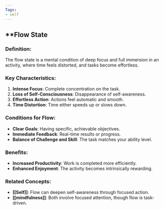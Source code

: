 ```yaml
---
Tags:
- self
---
```


## **Flow State

### **Definition**:

The flow state is a mental condition of deep focus and full immersion in an activity, where time feels distorted, and tasks become effortless.

### **Key Characteristics**:

1. **Intense Focus**: Complete concentration on the task.
2. **Loss of Self-Consciousness**: Disappearance of self-awareness.
3. **Effortless Action**: Actions feel automatic and smooth.
4. **Time Distortion**: Time either speeds up or slows down.

### **Conditions for Flow**:

- **Clear Goals**: Having specific, achievable objectives.
- **Immediate Feedback**: Real-time results or progress.
- **Balance of Challenge and Skill**: The task matches your ability level.

### **Benefits**:

- **Increased Productivity**: Work is completed more efficiently.
- **Enhanced Enjoyment**: The activity becomes intrinsically rewarding.

### **Related Concepts**:

- **[[Self]]**: Flow can deepen self-awareness through focused action.
- **[[mindfulness]]**: Both involve focused attention, though flow is task-driven.